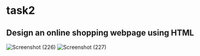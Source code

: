 # task2


## Design an online shopping webpage using HTML



![Screenshot (226)](https://user-images.githubusercontent.com/64964968/85925689-bb5a3a80-b8b7-11ea-9c02-969bd60304a5.png)
![Screenshot (227)](https://user-images.githubusercontent.com/64964968/85925691-beedc180-b8b7-11ea-8d6e-cfce4199543f.png)
